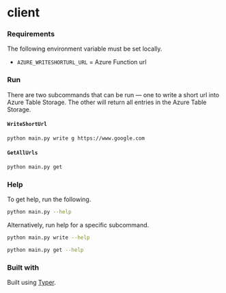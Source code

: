 # client

### Requirements

The following environment variable must be set locally.

- `AZURE_WRITESHORTURL_URL` = Azure Function url

### Run

There are two subcommands that can be run &mdash; one to write a short url into Azure Table Storage. The other will return all entries in the Azure Table Storage.

#### `WriteShortUrl`

```sh
python main.py write g https://www.google.com
```

#### `GetAllUrls`

```sh
python main.py get
```

### Help

To get help, run the following.

```sh
python main.py --help
```

Alternatively, run help for a specific subcommand.

```sh
python main.py write --help
```

```sh
python main.py get --help
```

### Built with

Built using [Typer](https://typer.tiangolo.com/).
